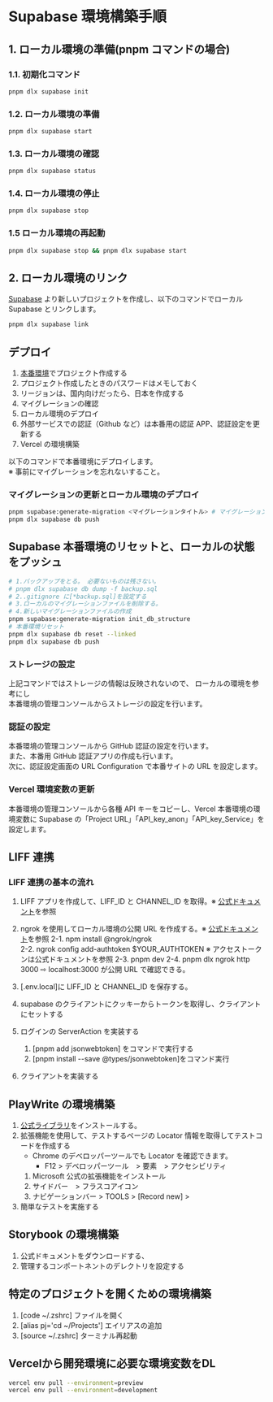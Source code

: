# Supabase 環境構築手順

## 1. ローカル環境の準備(pnpm コマンドの場合)

### 1.1. 初期化コマンド

```bash
pnpm dlx supabase init
```

### 1.2. ローカル環境の準備

```bash
pnpm dlx supabase start
```

### 1.3. ローカル環境の確認

```bash
pnpm dlx supabase status
```

### 1.4. ローカル環境の停止

```bash
pnpm dlx supabase stop
```

### 1.5 ローカル環境の再起動

```bash
pnpm dlx supabase stop && pnpm dlx supabase start
```

## 2. ローカル環境のリンク

[Supabase](https://supabase.com/) より新しいプロジェクトを作成し、以下のコマンドでローカル Supabase とリンクします。

```bash
pnpm dlx supabase link
```

## デプロイ

1. [本番環境](https://supabase.com/)でプロジェクト作成する
2. プロジェクト作成したときのパスワードはメモしておく
3. リージョンは、国内向けだったら、日本を作成する
4. マイグレーションの確認
5. ローカル環境のデプロイ
6. 外部サービスでの認証（Github など）は本番用の認証 APP、認証設定を更新する
7. Vercel の環境構築

以下のコマンドで本番環境にデプロイします。  
※ 事前にマイグレーションを忘れないすること。

### マイグレーションの更新とローカル環境のデプロイ

```bash
pnpm supabase:generate-migration <マイグレーションタイトル> # マイグレーションしてない場合
pnpm dlx supabase db push
```

## Supabase 本番環境のリセットと、ローカルの状態をプッシュ

```bash
# 1.バックアップをとる。 必要ないものは残さない。
# pnpm dlx supabase db dump -f backup.sql
# 2..gitignore に[*backup.sql]を設定する
# 3.ローカルのマイグレーションファイルを削除する。
# 4.新しいマイグレーションファイルの作成
pnpm supabase:generate-migration init_db_structure
# 本番環境リセット
pnpm dlx supabase db reset --linked
pnpm dlx supabase db push
```

### ストレージの設定

上記コマンドではストレージの情報は反映されないので、
ローカルの環境を参考にし  
本番環境の管理コンソールからストレージの設定を行います。

### 認証の設定

本番環境の管理コンソールから GitHub 認証の設定を行います。  
また、本番用 GitHub 認証アプリの作成も行います。  
次に、認証設定画面の URL Configuration で本番サイトの URL を設定します。

### Vercel 環境変数の更新

本番環境の管理コンソールから各種 API キーをコピーし、Vercel 本番環境の環境変数に Supabase の「Project URL」「API_key_anon」「API_key_Service」を設定します。

## LIFF 連携

### LIFF 連携の基本の流れ

1. LIFF アプリを作成して、LIFF_ID と CHANNEL_ID を取得。※ [公式ドキュメント](https://developers.line.biz/ja/docs/liff/overview/)を参照
2. ngrok を使用してローカル環境の公開 URL を作成する。※ [公式ドキュメント](https://dashboard.ngrok.com/get-started/setup/nodejs)を参照
   2-1. npm install @ngrok/ngrok  
   2-2. ngrok config add-authtoken $YOUR_AUTHTOKEN ※ アクセストークンは公式ドキュメントを参照
   2-3. pnpm dev
   2-4. pnpm dlx ngrok http 3000
   ⇨ localhost:3000 が公開 URL で確認できる。

3. [.env.local]に LIFF_ID と CHANNEL_ID を保存する。
4. supabase のクライアントにクッキーからトークンを取得し、クライアントにセットする
5. ログインの ServerAction を実装する
   1. [pnpm add jsonwebtoken] をコマンドで実行する
   2. [pnpm install --save @types/jsonwebtoken]をコマンド実行
6. クライアントを実装する

## PlayWrite の環境構築

1. [公式ライブラリ](https://storybook.js.org/docs#install-storybook)をインストールする。
2. 拡張機能を使用して、テストするページの Locator 情報を取得してテストコードを作成する
   - Chrome のデベロッパーツールでも Locator を確認できます。
     - F12 > デベロッパーツール　> 要素　> アクセシビリティ
   1. Microsoft 公式の拡張機能をインストール
   2. サイドバー　> フラスコアイコン
   3. ナビゲーションバー > TOOLS > [Record new] >
3. 簡単なテストを実施する

## Storybook の環境構築

1. 公式ドキュメントをダウンロードする、
2. 管理するコンポートネントのデレクトリを設定する

## 特定のプロジェクトを開くための環境構築

1. [code ~/.zshrc] ファイルを開く
2. [alias pj='cd ~/Projects'] エイリアスの追加
3. [source ~/.zshrc] ターミナル再起動

## Vercelから開発環境に必要な環境変数をDL

```bash
vercel env pull --environment=preview
vercel env pull --environment=development
```
